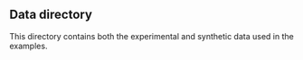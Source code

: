 ## Data directory
This directory contains both the experimental and synthetic data used in the examples.
